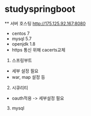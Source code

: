 # studyspringboot

** 서버 호스팅
http://175.125.92.167:8080
- centos 7
- mysql 5.7
- openjdk 1.8
- https 통신 위해 cacerts교체

1. 스프링부트
- 세부 설정 필요
- war, map 설정 등
2. 시큐리티
- oauth적용 -> 세부설정 필요
3. mysql 
